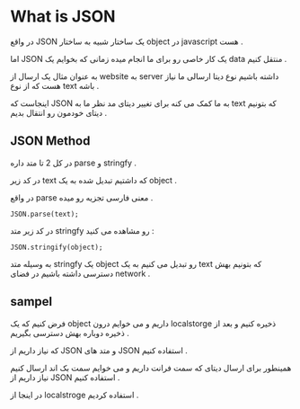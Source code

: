 # What is JSON 

در واقع JSON یک ساختار شبیه به ساختار object در javascript هست . 

اما JSON یک کار خاصی رو برای ما انجام میده زمانی که بخوایم یک data منتقل کنیم . 

به عنوان مثال یک ارسال از website به server داشته باشیم نوع دیتا ارسالی ما نیاز هست که از نوع text باشه . 

اینجاست که JSON به ما کمک می کنه برای تغییر دیتای مد نظر ما به text که بتونیم دیتای خودمون رو انتقال بدیم .


## JSON Method 

در کل 2 تا متد داره parse و stringfy . 

در کد زیر text که داشتیم تبدیل شده به یک object .

در واقع parse معنی فارسی تجزیه رو میده .

```
JSON.parse(text);
```

در کد زیر متد stringfy رو مشاهده می کنید : 


```
JSON.stringify(object);
```

به وسیله متد stringfy یک object رو تبدیل می کنیم به یک text که بتونیم بهش دسترسی داشته باشیم در فضای network . 

## sampel 

فرض کنیم که یک object داریم و می خوایم درون localstorge ذخیره کنیم و بعد از ذخیره دوباره بهش دسترسی بگیریم . 

که نیاز داریم از JSON و متد های JSON استفاده کنیم . 

همینطور برای ارسال دیتای که سمت فرانت داریم و می خوایم سمت بک اند ارسال کنیم نیاز داریم از JSON استفاده کنیم . 

در اینجا از localstroge استفاده کردیم .
